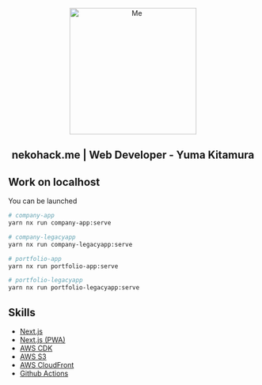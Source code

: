 <p align="center">
  <img src='https://github.com/nekohack/org/blob/master/nekohack.svg?sanitize=true' alt="Me" title="Me" width="256px" height='256px'/>
</p>

<div align="center">
  <h2>nekohack.me | Web Developer - Yuma Kitamura</h2>
</div>

## Work on localhost

You can be launched

```bash
# company-app
yarn nx run company-app:serve

# company-legacyapp
yarn nx run company-legacyapp:serve

# portfolio-app
yarn nx run portfolio-app:serve

# portfolio-legacyapp
yarn nx run portfolio-legacyapp:serve
```

## Skills

- [Next.js](https://nextjs.org/)
- [Next.js (PWA)](https://nextjs.org/)
- [AWS CDK](https://aws.amazon.com/jp/cdk/)
- [AWS S3](https://aws.amazon.com/jp/s3/)
- [AWS CloudFront](https://aws.amazon.com/jp/cloudfront/)
- [Github Actions](https://docs.github.com/ja/actions/language-and-framework-guides/using-nodejs-with-github-actions)
